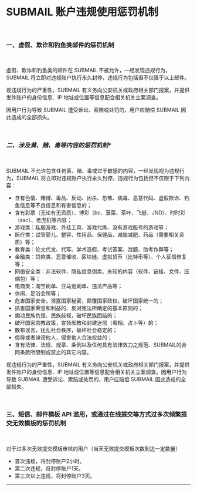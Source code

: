 # SUBMAIL 账户违规使用惩罚机制

  <br>


### **一、虚假、欺诈和钓鱼类邮件的惩罚机制**

 <br>

虚假、欺诈和钓鱼类的邮件在 SUBMAIL 不被允许，一经发现违规行为，SUBMAIL 将立即对违规账户执行永久封停，违规行为包括但不仅限于以上邮件。

视违规行为的严重性，SUBMAIL 有义务向公安机关或政府相关部门报案，并提供发件账户的身份信息、IP 地址或位置等信息配合相关机关立案调查。

因用户行为导致 SUBMAIL 遭受诉讼、索赔或处罚的，用户应赔偿 SUBMAIL 因此造成的全部损失。

 

 <br>

### *二、涉及黄、赌、毒等内容的惩罚机制**

 <br>

SUBMAIL 不允许包含任何黄、赌、毒或过于敏感的内容，一经发现视为违规行为，SUBMAIL 将立即对违规账户执行永久封停，违规行为包括但不仅限于下列内容：

- 含有色情、赌博、毒品、反动、凶杀、恐怖、病毒、恶意代码、虚假欺诈、钓鱼信息等不良信息和有害信息的；
- 含有彩票（无论有无资质）、博彩（bc、菠菜、茶叶、飞艇、JND）、时时彩（ssc）、老虎机等内容；
- 游戏类：私服游戏、外挂工具、游戏代练、没有游戏版号的游戏等；
- 医疗类：试管婴儿、整容、性用品、保健品、减脂减肥、药品（需要相关资质）等；
- 教育类：论文代发、代写、学术造假、考试答案、泄题、助考作弊等；
- 金融类：贷款类、恶意催收、区块链、虚拟货币（比特币等）、个人征信修复等；
- 网络安全类：非法软件、隐私信息倒卖、未知的内容（软件、链接、文件、压缩包）等；
- 电商类：淘宝刷单、亚马逊刷单、违法产品等；
- 休闲、足浴会所等；
- 危害国家安全，泄露国家秘密，颠覆国家政权，破坏国家统一的；
- 损害国家荣誉和利益的、反对宪法所确定的基本原则的；
- 煽动民族仇恨、民族歧视，破坏民族团结的；
- 破坏国家宗教政策，宣扬邪教和封建迷信（看相、占卜等）的；
- 散布谣言，扰乱社会秩序，破坏社会稳定的；
- 侮辱或者诽谤他人，侵害他人合法权益的；
- 含有法律、法规、规章、条例以及任何具有法律效力之规范、SUBMAIL的合同条款所限制或禁止的其它内容。

视违规行为的严重性，SUBMAIL 有义务向公安机关或政府相关部门报案，并提供发件账户的身份信息、IP 地址或位置等信息配合相关机关立案调查。因用户行为导致 SUBMAIL 遭受诉讼、索赔或处罚的，用户应赔偿 SUBMAIL 因此造成的全部损失。



 <br>

### **三、短信、邮件模板 API 滥用，或通过在线提交等方式过多次频繁提交无效模板的惩罚机制**

 <br>

对于过多次无效提交模板审核的用户（当天无效提交模板次数到达一定数量）

- 首次违规，将封停账户2小时。
- 第二次违规，将封停账户1天。
- 第三次以上违规，将封停账户3天。



------